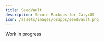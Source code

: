 ```yaml
---
title: SeedVault
description: Secure Backups for CalyxOS
icon: /assets/images/osapps/seedvault.png
---
```


Work in progress